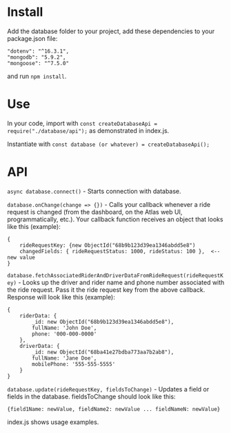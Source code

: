 # Install

Add the database folder to your project, add these dependencies to your package.json file:
```
"dotenv": "^16.3.1",
"mongodb": "5.9.2",
"mongoose": "^7.5.0"
```

and run `npm install`.
        
# Use

In your code, import with
`const createDatabaseApi = require("./database/api");`
as demonstrated in index.js.

Instantiate with `const database (or whatever) = createDatabaseApi();
`

# API

`async database.connect()` - Starts connection with database.

`database.onChange(change => {})` - Calls your callback whenever a ride request is changed (from the dashboard, on the Atlas web UI, programmatically, etc.). Your callback function receives an object that looks like this (example):
```
{
    rideRequestKey: {new ObjectId("68b9b123d39ea1346abdd5e8")
    changedFields: { rideRequestStatus: 1000, rideStatus: 100 },  <-- new value
}
```

`database.fetchAssociatedRiderAndDriverDataFromRideRequest(rideRequestKey)` - Looks up the driver and rider name and phone number associated with the ride request. Pass it the ride request key from the above callback. Response will look like this (example):
```
{
    riderData: {
        _id: new ObjectId("68b9b123d39ea1346abdd5e8"),
        fullName: 'John Doe',
        phone: '000-000-0000'
    },
    driverData: {
        _id: new ObjectId("68ba41e27bdba773aa7b2ab8"),
        fullName: 'Jane Doe',
        mobilePhone: '555-555-5555'
    }
}
```

`database.update(rideRequestKey, fieldsToChange)` - Updates a field or fields in the database. fieldsToChange should look like this:
```
{field1Name: newValue, fieldName2: newValue ... fieldNameN: newValue}
```

index.js shows usage examples.
